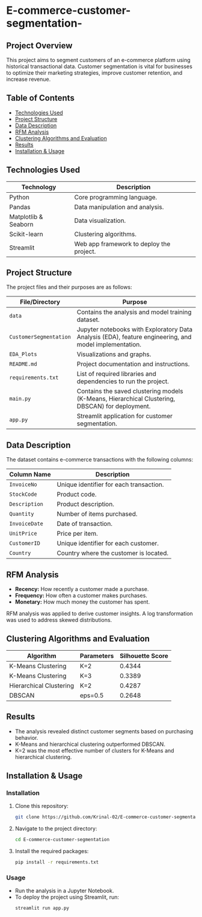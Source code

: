 # E-commerce-customer-segmentation-
## Project Overview
This project aims to segment customers of an e-commerce platform using historical transactional data. Customer segmentation is vital for businesses to optimize their marketing strategies, improve customer retention, and increase revenue.
## Table of Contents
- [Technologies Used](#technologies-used)
- [Project Structure](#project-structure)
- [Data Description](#data-description)
- [RFM Analysis](#rfm-analysis)
- [Clustering Algorithms and Evaluation](#clustering-algorithms-and-evaluation)
- [Results](#results)
- [Installation & Usage](#installation--usage)

## Technologies Used
| Technology    | Description                               |
|---------------|-------------------------------------------|
| Python        | Core programming language.                |
| Pandas        | Data manipulation and analysis.           |
| Matplotlib & Seaborn | Data visualization.              |
| Scikit-learn  | Clustering algorithms.                     |
| Streamlit     | Web app framework to deploy the project. |

## Project Structure
The project files and their purposes are as follows:

| File/Directory           | Purpose                                                         |
|--------------------------|-----------------------------------------------------------------|
| `data`                   | Contains the analysis and model training dataset.      |
| `CustomerSegmentation`   | Jupyter notebooks with Exploratory Data Analysis (EDA), feature engineering, and model implementation. |
| `EDA_Plots`              | Visualizations and graphs.                                      |
| `README.md`              | Project documentation and instructions.                        |
| `requirements.txt`       | List of required libraries and dependencies to run the project.|
| `main.py`                | Contains the saved clustering models (K-Means, Hierarchical Clustering, DBSCAN) for deployment. |
| `app.py`                 | Streamlit application for customer segmentation.               |

## Data Description
The dataset contains e-commerce transactions with the following columns:

| Column Name     | Description                                            |
|------------------|-------------------------------------------------------|
| `InvoiceNo`      | Unique identifier for each transaction.               |
| `StockCode`      | Product code.                                         |
| `Description`    | Product description.                                  |
| `Quantity`       | Number of items purchased.                            |
| `InvoiceDate`    | Date of transaction.                                  |
| `UnitPrice`      | Price per item.                                      |
| `CustomerID`     | Unique identifier for each customer.                  |
| `Country`        | Country where the customer is located.               |

## RFM Analysis
- **Recency:** How recently a customer made a purchase.
- **Frequency:** How often a customer makes purchases.
- **Monetary:** How much money the customer has spent.

RFM analysis was applied to derive customer insights. A log transformation was used to address skewed distributions.

## Clustering Algorithms and Evaluation
| Algorithm                     | Parameters                | Silhouette Score |
|-------------------------------|---------------------------|-------------------|
| K-Means Clustering            | K=2                       | 0.4344            |
| K-Means Clustering            | K=3                       | 0.3389            |
| Hierarchical Clustering       | K=2                       | 0.4287            |
| DBSCAN                        | eps=0.5                   | 0.2648            |

## Results
- The analysis revealed distinct customer segments based on purchasing behavior.
- K-Means and hierarchical clustering outperformed DBSCAN.
- K=2 was the most effective number of clusters for K-Means and hierarchical clustering.

## Installation & Usage

### Installation
1. Clone this repository:
   ```bash
   git clone https://github.com/Krinal-02/E-commerce-customer-segmentation.git
2. Navigate to the project directory:
   ```bash
   cd E-commerce-customer-segmentation
3. Install the required packages:
   ```bash
   pip install -r requirements.txt

### Usage
- Run the analysis in a Jupyter Notebook.
- To deploy the project using Streamlit, run:
  ```bash
  streamlit run app.py
